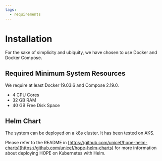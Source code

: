 ```yaml
---
tags:
  - requirements
---
```


# Installation

For the sake of simplicity and ubiquity, we have chosen to use Docker and Docker Compose.


## Required Minimum System Resources

We require at least Docker 19.03.6 and Compose 2.19.0.

- 4 CPU Cores
- 32 GB RAM
- 40 GB Free Disk Space


## Helm Chart

The system can be deployed on a k8s cluster. It has been tested on AKS.

Please refer to the README in [https://github.com/unicef/hope-helm-charts](https://github.com/unicef/hope-helm-charts) for more information about deploying HOPE on Kubernetes with Helm.
